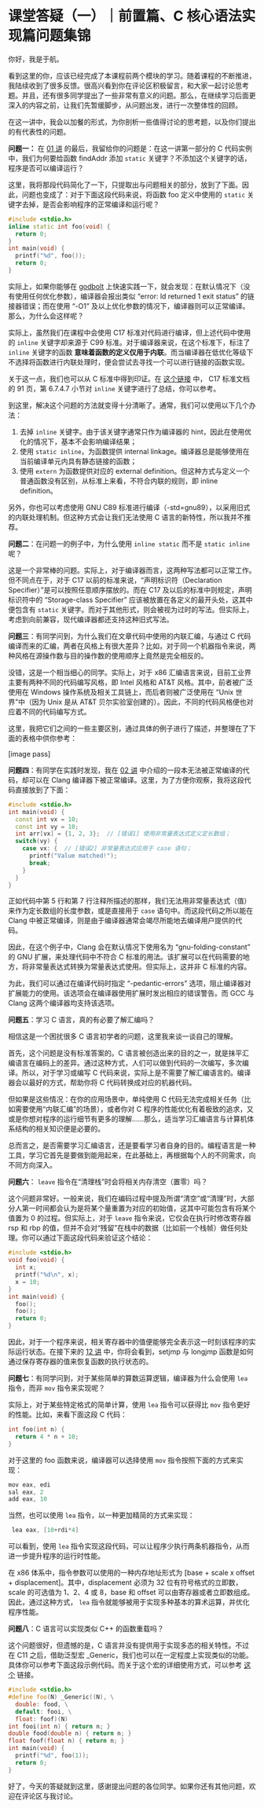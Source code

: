 # 课堂答疑（一）｜前置篇、C 核心语法实现篇问题集锦
你好，我是于航。

看到这里的你，应该已经完成了本课程前两个模块的学习。随着课程的不断推进，我陆续收到了很多反馈。很高兴看到你在评论区积极留言，和大家一起讨论思考题。并且，还有很多同学提出了一些非常有意义的问题。那么，在继续学习后面更深入的内容之前，让我们先暂缓脚步，从问题出发，进行一次整体性的回顾。

在这一讲中，我会以加餐的形式，为你剖析一些值得讨论的思考题，以及你们提出的有代表性的问题。

**问题一：** 在 [01 讲](https://time.geekbang.org/column/article/464550) 的最后，我留给你的问题是：在这一讲第一部分的 C 代码实例中，我们为何要给函数 findAddr 添加 `static` 关键字？不添加这个关键字的话，程序是否可以编译运行？

这里，我将那段代码简化了一下，只提取出与问题相关的部分，放到了下面。因此，问题也变成了：对于下面这段代码来说，将函数 foo 定义中使用的 `static` 关键字去掉，是否会影响程序的正常编译和运行呢？

```c++
#include <stdio.h>
inline static int foo(void) {
  return 0;
}
int main(void) {
  printf("%d", foo());
  return 0;
}

```

实际上，如果你能够在 [godbolt](https://godbolt.org) 上快速实践一下，就会发现：在默认情况下（没有使用任何优化参数），编译器会报出类似 “error: ld returned 1 exit status” 的链接器错误；而在使用 “-O1” 及以上优化参数的情况下，编译器则可以正常编译。那么，为什么会这样呢？

实际上，虽然我们在课程中会使用 C17 标准对代码进行编译，但上述代码中使用的 `inline` 关键字却来源于 C99 标准。对于编译器来说，在这个标准下，标注了 `inline` 关键字的函数 **意味着函数的定义仅用于内联**。而当编译器在低优化等级下不选择将函数进行内联处理时，便会尝试去寻找一个可以进行链接的函数实现。

关于这一点，我们也可以从 C 标准中得到印证。在 [这个链接](https://web.archive.org/web/20181230041359if_/http://www.open-std.org/jtc1/sc22/wg14/www/abq/c17_updated_proposed_fdis.pdf) 中， C17 标准文档的 91 页，第 6.7.4.7 小节对 `inline` 关键字进行了总结，你可以参考。

到这里，解决这个问题的方法就变得十分清晰了。通常，我们可以使用以下几个办法：

1. 去掉 `inline` 关键字。由于该关键字通常只作为编译器的 hint，因此在使用优化的情况下，基本不会影响编译结果；
2. 使用 `static inline`，为函数提供 internal linkage。编译器总是能够使用在当前编译单元内具有静态链接的函数；
3. 使用 `extern` 为函数提供对应的 external definition。但这种方式与定义一个普通函数没有区别，从标准上来看，不符合内联的规则，即 inline definition。

另外，你也可以考虑使用 GNU C89 标准进行编译（-std=gnu89），以采用旧式的内联处理机制。但这种方式会让我们无法使用 C 语言的新特性，所以我并不推荐。

**问题二**：在问题一的例子中，为什么使用 `inline static` 而不是 `static inline` 呢？

这是一个非常棒的问题。实际上，对于编译器而言，这两种写法都可以正常工作。但不同点在于，对于 C17 以前的标准来说，“声明标识符（Declaration Specifier）”是可以按照任意顺序摆放的。而在 C17 及以后的标准中则规定，声明标识符中的 “Storage-class Specifier” 应该被放置在各定义的最开头处，这其中便包含有 `static` 关键字。而对于其他形式，则会被视为过时的写法。但实际上，考虑到向前兼容，现代编译器都还支持这种旧式写法。

**问题三**：有同学问到，为什么我们在文章代码中使用的内联汇编，与通过 C 代码编译而来的汇编，两者在风格上有很大差异？比如，对于同一个机器指令来说，两种风格在源操作数与目的操作数的使用顺序上竟然是完全相反的。

没错，这是一个相当细心的同学。实际上，对于 x86 汇编语言来说，目前工业界主要有两种不同的代码编写风格，即 Intel 风格和 AT&T 风格。其中，前者被广泛使用在 Windows 操作系统及相关工具链上，而后者则被广泛使用在 “Unix 世界”中（因为 Unix 是从 AT&T 贝尔实验室创建的）。因此，不同的代码风格便也对应着不同的代码编写方式。

这里，我把它们之间的一些主要区别，通过具体的例子进行了描述，并整理在了下面的表格中供你参考：

[image pass]

**问题四**：有同学在实践时发现，我在 [02 讲](https://time.geekbang.org/column/article/465228) 中介绍的一段本无法被正常编译的代码，却可以在 Clang 编译器下被正常编译。这里，为了方便你观察，我将这段代码直接放到了下面：

```c++
#include <stdio.h>
int main(void) {
  const int vx = 10;
  const int vy = 10;
  int arr[vx] = {1, 2, 3};  // [错误1] 使用非常量表达式定义定长数组；
  switch(vy) {
    case vx: {  // [错误2] 非常量表达式应用于 case 语句；
      printf("Value matched!");
      break;
    }
  }
}

```

正如代码中第 5 行和第 7 行注释所描述的那样，我们无法用非常量表达式（值）来作为定长数组的长度参数，或是直接用于 `case` 语句中。而这段代码之所以能在 Clang 中被正常编译，则是由于编译器通常会竭尽所能地去编译用户提供的代码。

因此，在这个例子中，Clang 会在默认情况下使用名为 “gnu-folding-constant” 的 GNU 扩展，来处理代码中不符合 C 标准的用法。该扩展可以在代码需要的地方，将非常量表达式转换为常量表达式使用。但实际上，这并非 C 标准的内容。

为此，我们可以通过在编译代码时指定 “-pedantic-errors” 选项，阻止编译器对扩展能力的使用。该选项会在编译器使用扩展时发出相应的错误警告。而 GCC 与 Clang 这两个编译器均支持该选项。

**问题五**：学习 C 语言，真的有必要了解汇编吗？

相信这是一个困扰很多 C 语言初学者的问题，这里我来谈一谈自己的理解。

首先，这个问题是没有标准答案的。C 语言被创造出来的目的之一，就是抹平汇编语言在编码上的差异。通过这种方式，人们可以做到代码的一次编写，多次编译。所以，对于学习或编写 C 代码来说，实际上是不需要了解汇编语言的。编译器会以最好的方式，帮助你将 C 代码转换成对应的机器代码。

但如果是这些情况：在你的应用场景中，单纯使用 C 代码无法完成相关任务（比如需要使用“内联汇编”的场景），或者你对 C 程序的性能优化有着极致的追求，又或是你想对程序的运行细节有更多的理解……那么，适当学习汇编语言与计算机体系结构的相关知识便是必要的。

总而言之，是否需要学习汇编语言，还是要看学习者自身的目的。编程语言是一种工具，学习它首先是要做到能用起来，在此基础上，再根据每个人的不同需求，向不同方向深入。

**问题六**： `leave` 指令在“清理栈”时会将相关内存清空（置零）吗？

这个问题非常好。一般来说，我们在编码过程中提及所谓“清空”或“清理”时，大部分人第一时间都会认为是将某个量重置为对应的初始值，这其中可能包含有将某个值置为 0 的过程。但实际上，对于 `leave` 指令来说，它仅会在执行时修改寄存器 rsp 和 rbp 的值，但并不会对“残留”在栈中的数据（比如前一个栈帧）做任何处理。你可以通过下面这段代码来验证这个结论：

```c++
#include <stdio.h>
void foo(void) {
  int x;
  printf("%d\n", x);
  x = 10;
}
int main(void) {
  foo();
  foo();
  return 0;
}

```

因此，对于一个程序来说，相关寄存器中的值便能够完全表示这一时刻该程序的实际运行状态。在接下来的 [12 讲](https://time.geekbang.org/column/article/475867) 中，你将会看到，setjmp 与 longjmp 函数是如何通过保存寄存器的值来恢复函数的执行状态的。

**问题七**：有同学问到，对于某些简单的算数运算逻辑，编译器为什么会使用 `lea` 指令，而非 `mov` 指令来实现呢？

实际上，对于某些特定格式的简单计算，使用 `lea` 指令可以获得比 `mov` 指令更好的性能。比如，来看下面这段 C 代码：

```c++
int foo(int n) {
  return 4 * n + 10;
}

```

对于这里的 foo 函数来说，编译器可以选择使用 `mov` 指令按照下面的方式来实现：

```c++
mov eax, edi
sal eax, 2
add eax, 10

```

当然，也可以使用 `lea` 指令，以一种更加精简的方式来实现：

```c++
 lea eax, [10+rdi*4]

```

可以看到，使用 `lea` 指令实现这段代码，可以让程序少执行两条机器指令，从而进一步提升程序的运行时性能。

在 x86 体系中，指令参数可以使用的一种内存地址形式为 \[base + scale x offset + displacement\]。其中，displacement 必须为 32 位有符号格式的立即数，scale 的可选值为 1、2、4 或 8，base 和 offset 可以由寄存器或者立即数组成。因此，通过这种方式， `lea` 指令就能够被用于实现多种基本的算术运算，并优化程序性能。

**问题八**：C 语言可以实现类似 C++ 的函数重载吗？

这个问题很好，但遗憾的是，C 语言并没有提供用于实现多态的相关特性。不过在 C11 之后，借助泛型宏 \_Generic，我们也可以在一定程度上实现类似的功能。具体你可以参考下面这段示例代码。而关于这个宏的详细使用方式，可以参考 [这个](https://www.geeksforgeeks.org/_generic-keyword-c) 链接。

```c++
#include <stdio.h>
#define foo(N) _Generic((N), \
  double: food, \
  default: fooi, \
  float: foof)(N)
int fooi(int n) { return n; }
double food(double n) { return n; }
float foof(float n) { return n; }
int main(void) {
  printf("%d", foo(1));
  return 0;
}

```

好了，今天的答疑就到这里，感谢提出问题的各位同学。如果你还有其他问题，欢迎在评论区与我讨论。